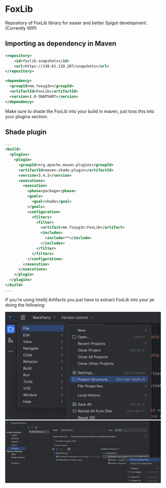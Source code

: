 # FoxLib
Repository of FoxLib library for easier and better Spigot development. (Currently WIP)

## Importing as dependency in Maven
```xml
<repository>
    <id>foxlib-snapshots</id>
    <url>https://130.61.110.207/snapshots</url>
</repository>
```
```xml
<dependency>
  <groupId>me.foxyg3n</groupId>
  <artifactId>FoxLib</artifactId>
  <version>1.0-SNAPSHOT</version>
</dependency>
```
Make sure to shade the FoxLib into your build in maven, just toss this into your plugins section:

## Shade plugin
```xml
...
<build>
  <plugins>
    <plugin>
      <groupId>org.apache.maven.plugins</groupId>
      <artifactId>maven-shade-plugin</artifactId>
      <version>3.4.1</version>
      <executions>
        <execution>
          <phase>package</phase>
          <goals>
            <goal>shade</goal>
          </goals>
          <configuration>
            <filters>
              <filter>
                <artifact>me.foxyg3n:FoxLib</artifact>
                <includes>
                  <include>**</include>
                </includes>
              </filter>
            </filters>
          </configuration>
        </execution>
      </executions>
    </plugin>
  </plugins>
</build>
...
```

If you're using Intellij Artifacts you just have to extract FoxLib into your jar doing the following:

![image](intellij_step_1.png)
![image](intellij_step_2.png)

